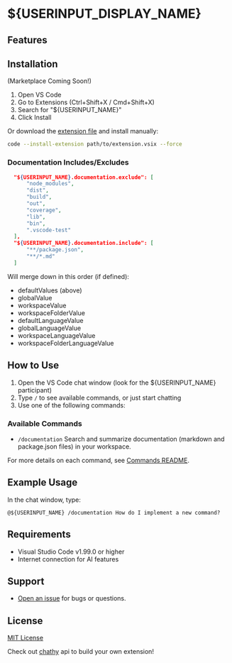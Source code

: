 # ${USERINPUT_DISPLAY_NAME}

## Features

## Installation
(Marketplace Coming Soon!)
1. Open VS Code
2. Go to Extensions (Ctrl+Shift+X / Cmd+Shift+X)
3. Search for "${USERINPUT_NAME}"
4. Click Install

Or download the [extension file](extension.vsix) and install manually:
```sh
code --install-extension path/to/extension.vsix --force
```

### Documentation Includes/Excludes
```json
  "${USERINPUT_NAME}.documentation.exclude": [
      "node_modules",
      "dist",
      "build",
      "out",
      "coverage",
      "lib",
      "bin",
      ".vscode-test"
  ],
  "${USERINPUT_NAME}.documentation.include": [
      "**/package.json",
      "**/*.md"
  ]
```
Will merge down in this order (if defined):
- defaultValues (above)
- globalValue
- workspaceValue
- workspaceFolderValue
- defaultLanguageValue
- globalLanguageValue
- workspaceLanguageValue
- workspaceFolderLanguageValue


## How to Use

1. Open the VS Code chat window (look for the ${USERINPUT_NAME} participant)
2. Type `/` to see available commands, or just start chatting
3. Use one of the following commands:

### Available Commands

- `/documentation`
  Search and summarize documentation (markdown and package.json files) in your workspace.

For more details on each command, see [Commands README](src/commands/README.md).

## Example Usage

In the chat window, type:
```
@${USERINPUT_NAME} /documentation How do I implement a new command?
```

## Requirements

- Visual Studio Code v1.99.0 or higher
- Internet connection for AI features

## Support

- [Open an issue](https://github.com/${USERINPUT_PUBLISHER}/${USERINPUT_NAME}/issues) for bugs or questions.

## License
[MIT License](LICENSE)

Check out [chathy](chathy/README.md) api to build your own extension!
